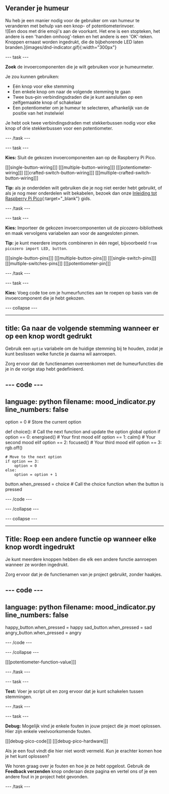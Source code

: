 ## Verander je humeur

<div style="display: flex; flex-wrap: wrap">
<div style="flex-basis: 200px; flex-grow: 1; margin-right: 15px;">
Nu heb je een manier nodig voor de gebruiker om van humeur te veranderen met behulp van een knop- of potentiometerinvoer. 
</div>
<div>
![Een doos met drie emoji's aan de voorkant. Het ene is een stopteken, het andere is een 'handen omhoog'-teken en het andere is een 'OK'-teken. Knoppen ernaast worden ingedrukt, die de bijbehorende LED laten branden.](images/dnd-indicator.gif){:width="300px"}
</div>
</div>

--- task ---

**Zoek** de invoercomponenten die je wilt gebruiken voor je humeurmeter.

Je zou kunnen gebruiken:
+ Eén knop voor elke stemming
+ Een enkele knop om naar de volgende stemming te gaan
+ Twee bus–pin verbindingsdraden die je kunt aansluiten op een zelfgemaakte knop of schakelaar
+ Een potentiometer om je humeur te selecteren, afhankelijk van de positie van het instelwiel

Je hebt ook twee verbindingsdraden met stekkerbussen nodig voor elke knop of drie stekkerbussen voor een potentiometer.

--- /task ---

--- task ---

**Kies:** Sluit de gekozen invoercomponenten aan op de Raspberry Pi Pico.

\[[[single-button-wiring]]\] \[[[multiple-button-wiring\]]] \[[[potentiometer-wiring]]\] \[[[crafted-switch-button-wiring\]]] [[[multiple-crafted-switch-button-wiring]]]

**Tip:** als je onderdelen wilt gebruiken die je nog niet eerder hebt gebruikt, of als je nog meer onderdelen wilt bekabelen, bezoek dan onze [Inleiding tot Raspberry Pi Pico](https://projects.raspberrypi.org/en/projects/introduction-to-the-pico){:target="_blank"} gids.

--- /task ---

--- task ---

**Kies:** Importeer de gekozen invoercomponenten uit de picozero-bibliotheek en maak vervolgens variabelen aan voor de aangesloten pinnen.

**Tip:** je kunt meerdere imports combineren in één regel, bijvoorbeeld `from picozero import LED, button`.

\[[[single-button-pins]]\] \[[[multiple-button-pins\]]] \[[[single-switch-pins]]\] \[[[multiple-switches-pins\]]] [[[potentiometer-pin]]]

--- /task ---

--- task ---

**Kies:** Voeg code toe om je humeurfuncties aan te roepen op basis van de invoercomponent die je hebt gekozen.

--- collapse ---

---
title: Ga naar de volgende stemming wanneer er op een knop wordt gedrukt
---

Gebruik een `optie` variabele om de huidige stemming bij te houden, zodat je kunt beslissen welke functie je daarna wil aanroepen.

Zorg ervoor dat de functienamen overeenkomen met de humeurfuncties die je in de vorige stap hebt gedefinieerd.

--- code ---
---
language: python filename: mood_indicator.py
line_numbers: false
---
option = 0 # Store the current option

def choice(): # Call the next function and update the option global option if option == 0: energised() # Your first mood elif option == 1: calm()      # Your second mood elif option == 2: focused()   # Your third mood elif option == 3:    
rgb.off()

    # Move to the next option
    if option == 3:
        option = 0
    else:
        option = option + 1

button.when_pressed = choice # Call the choice function when the button is pressed

--- /code ---

--- /collapse ---

--- collapse ---

---
Title: Roep een andere functie op wanneer elke knop wordt ingedrukt
---

Je kunt meerdere knoppen hebben die elk een andere functie aanroepen wanneer ze worden ingedrukt.

Zorg ervoor dat je de functienamen van je project gebruikt, zonder haakjes.

--- code ---
---
language: python filename: mood_indicator.py
line_numbers: false
---

happy_button.when_pressed = happy sad_button.when_pressed = sad angry_button.when_pressed = angry

--- /code ---

--- /collapse ---

[[[potentiometer-function-value]]]

--- /task ---


--- task ---

**Test:** Voer je script uit en zorg ervoor dat je kunt schakelen tussen stemmingen.

--- /task ---

--- task ---

**Debug:** Mogelijk vind je enkele fouten in jouw project die je moet oplossen. Hier zijn enkele veelvoorkomende fouten.

\[[[debug-pico-code]]\] \[[[debug-pico-hardware\]]]

Als je een fout vindt die hier niet wordt vermeld. Kun je erachter komen hoe je het kunt oplossen?

We horen graag over je fouten en hoe je ze hebt opgelost. Gebruik de **Feedback verzenden** knop onderaan deze pagina en vertel ons of je een andere fout in je project hebt gevonden.

--- /task ---

